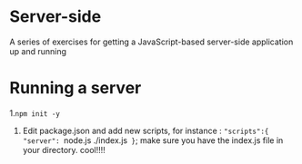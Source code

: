 # Server-side

A series of exercises for getting a JavaScript-based server-side application up and running

# Running a server

1.`npm init -y`
1. Edit package.json and add new scripts, for instance : `"scripts":{
  "server": `node.js ./index.js`
}`; make sure you have the index.js file in your directory.
cool!!!!